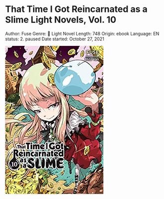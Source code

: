 # That Time I Got Reincarnated as a Slime Light Novels, Vol. 10

Author: Fuse
Genre: 🎌 Light Novel
Length: 748
Origin: ebook
Language: EN
status: 2. paused
Date started: October 27, 2021

![Untitled](That%20Time%20I%20Got%20Reincarnated%20as%20a%20Slime%20Light%20Nove%20f8f5d317546a48adb8e97ae5a700e7da/Untitled.png)
